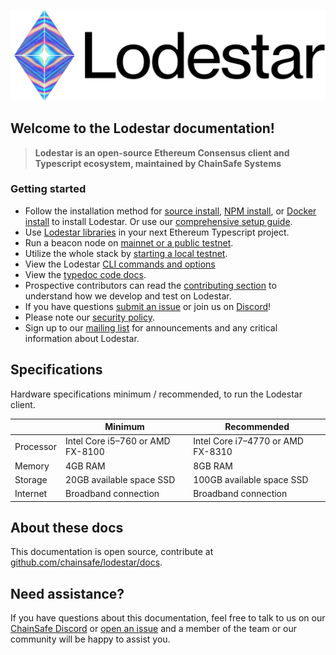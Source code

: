 ![lodestar logo](assets/lodestar_icon_text_black_stroke.png)

## Welcome to the Lodestar documentation!

> **Lodestar is an open-source Ethereum Consensus client and Typescript ecosystem, maintained by ChainSafe Systems**

### Getting started

- Follow the installation method for [source install](install/source.md), [NPM install](install/npm.md), or [Docker install](install/docker.md) to install Lodestar. Or use our [comprehensive setup guide](https://hackmd.io/@philknows/rk5cDvKmK).
- Use [Lodestar libraries](libraries) in your next Ethereum Typescript project.
- Run a beacon node on [mainnet or a public testnet](usage/beacon-management.md).
- Utilize the whole stack by [starting a local testnet](usage/local).
- View the Lodestar [CLI commands and options](https://chainsafe.github.io/lodestar/reference/cli/)
- View the [typedoc code docs](packages).
- Prospective contributors can read the [contributing section](https://chainsafe.github.io/lodestar/contributing/) to understand how we develop and test on Lodestar.
- If you have questions [submit an issue](https://github.com/ChainSafe/lodestar/issues/new) or join us on [Discord](https://discord.gg/yjyvFRP)!
- Please note our [security policy](https://github.com/ChainSafe/lodestar/blob/unstable/SECURITY.md).
- Sign up to our [mailing list](https://chainsafe.typeform.com/lodestar) for announcements and any critical information about Lodestar.

## Specifications

Hardware specifications minimum / recommended, to run the Lodestar client.

|           | Minimum                          | Recommended                       |
| --------- | -------------------------------- | --------------------------------- |
| Processor | Intel Core i5–760 or AMD FX-8100 | Intel Core i7–4770 or AMD FX-8310 |
| Memory    | 4GB RAM                          | 8GB RAM                           |
| Storage   | 20GB available space SSD         | 100GB available space SSD         |
| Internet  | Broadband connection             | Broadband connection              |


## About these docs

This documentation is open source, contribute at [github.com/chainsafe/lodestar/docs](https://github.com/ChainSafe/lodestar/tree/unstable/docs).

## Need assistance?

If you have questions about this documentation, feel free to talk to us on our [ChainSafe Discord](https://discord.gg/yjyvFRP) or [open an issue](https://github.com/ChainSafe/lodestar/issues/new/choose) and a member of the team or our community will be happy to assist you.
